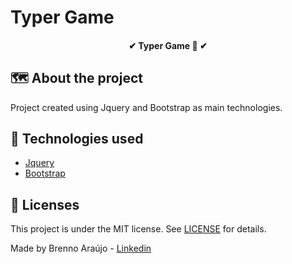 # Typer Game

<h4 align="center"> 
	✔  Typer Game 🚀  ✔
</h4>

## 🗺 About the project

Project created using Jquery and Bootstrap as main technologies.

## 🚀 Technologies used

- [Jquery](https://jquery.com/)
- [Bootstrap](https://getbootstrap.com/)

## :memo: Licenses

This project is under the MIT license. See [LICENSE](https://github.com/brenno-git/typer-game/blob/main/LICENSE) for details.

Made by Brenno Araújo - [Linkedin](https://www.linkedin.com/in/brennoaraujo/)
